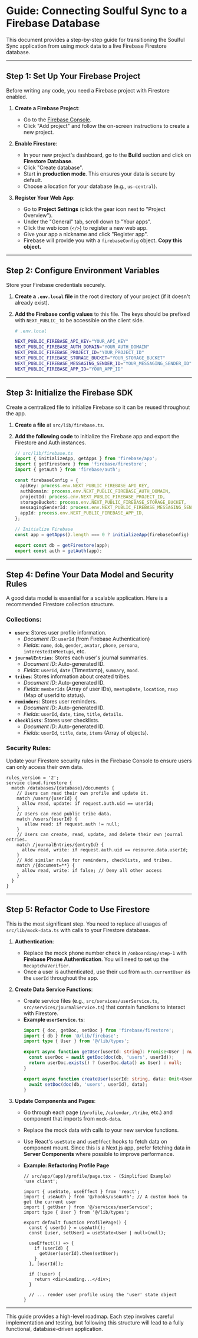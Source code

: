 # Guide: Connecting Soulful Sync to a Firebase Database

This document provides a step-by-step guide for transitioning the Soulful Sync application from using mock data to a live Firebase Firestore database.

---

## Step 1: Set Up Your Firebase Project

Before writing any code, you need a Firebase project with Firestore enabled.

1.  **Create a Firebase Project**:
    *   Go to the [Firebase Console](https://console.firebase.google.com/).
    *   Click "Add project" and follow the on-screen instructions to create a new project.

2.  **Enable Firestore**:
    *   In your new project's dashboard, go to the **Build** section and click on **Firestore Database**.
    *   Click "Create database".
    *   Start in **production mode**. This ensures your data is secure by default.
    *   Choose a location for your database (e.g., `us-central`).

3.  **Register Your Web App**:
    *   Go to **Project Settings** (click the gear icon next to "Project Overview").
    *   Under the "General" tab, scroll down to "Your apps".
    *   Click the web icon (`</>`) to register a new web app.
    *   Give your app a nickname and click "Register app".
    *   Firebase will provide you with a `firebaseConfig` object. **Copy this object.**

---

## Step 2: Configure Environment Variables

Store your Firebase credentials securely.

1.  **Create a `.env.local` file** in the root directory of your project (if it doesn't already exist).
2.  **Add the Firebase config values** to this file. The keys should be prefixed with `NEXT_PUBLIC_` to be accessible on the client side.

    ```bash
    # .env.local

    NEXT_PUBLIC_FIREBASE_API_KEY="YOUR_API_KEY"
    NEXT_PUBLIC_FIREBASE_AUTH_DOMAIN="YOUR_AUTH_DOMAIN"
    NEXT_PUBLIC_FIREBASE_PROJECT_ID="YOUR_PROJECT_ID"
    NEXT_PUBLIC_FIREBASE_STORAGE_BUCKET="YOUR_STORAGE_BUCKET"
    NEXT_PUBLIC_FIREBASE_MESSAGING_SENDER_ID="YOUR_MESSAGING_SENDER_ID"
    NEXT_PUBLIC_FIREBASE_APP_ID="YOUR_APP_ID"
    ```

---

## Step 3: Initialize the Firebase SDK

Create a centralized file to initialize Firebase so it can be reused throughout the app.

1.  **Create a file** at `src/lib/firebase.ts`.
2.  **Add the following code** to initialize the Firebase app and export the Firestore and Auth instances.

    ```typescript
    // src/lib/firebase.ts
    import { initializeApp, getApps } from 'firebase/app';
    import { getFirestore } from 'firebase/firestore';
    import { getAuth } from 'firebase/auth';

    const firebaseConfig = {
      apiKey: process.env.NEXT_PUBLIC_FIREBASE_API_KEY,
      authDomain: process.env.NEXT_PUBLIC_FIREBASE_AUTH_DOMAIN,
      projectId: process.env.NEXT_PUBLIC_FIREBASE_PROJECT_ID,
      storageBucket: process.env.NEXT_PUBLIC_FIREBASE_STORAGE_BUCKET,
      messagingSenderId: process.env.NEXT_PUBLIC_FIREBASE_MESSAGING_SENDER_ID,
      appId: process.env.NEXT_PUBLIC_FIREBASE_APP_ID,
    };

    // Initialize Firebase
    const app = getApps().length === 0 ? initializeApp(firebaseConfig) : getApps()[0];

    export const db = getFirestore(app);
    export const auth = getAuth(app);
    ```

---

## Step 4: Define Your Data Model and Security Rules

A good data model is essential for a scalable application. Here is a recommended Firestore collection structure.

### Collections:

*   **`users`**: Stores user profile information.
    *   *Document ID*: `userId` (from Firebase Authentication)
    *   *Fields*: `name`, `dob`, `gender`, `avatar`, `phone`, `persona`, `interestedInMeetups`, etc.
*   **`journalEntries`**: Stores each user's journal summaries.
    *   *Document ID*: Auto-generated ID.
    *   *Fields*: `userId`, `date` (Timestamp), `summary`, `mood`.
*   **`tribes`**: Stores information about created tribes.
    *   *Document ID*: Auto-generated ID.
    *   *Fields*: `memberIds` (Array of user IDs), `meetupDate`, `location`, `rsvp` (Map of userId to status).
*   **`reminders`**: Stores user reminders.
    *   *Document ID*: Auto-generated ID.
    *   *Fields*: `userId`, `date`, `time`, `title`, `details`.
*   **`checklists`**: Stores user checklists.
     *   *Document ID*: Auto-generated ID.
     *   *Fields*: `userId`, `title`, `date`, `items` (Array of objects).


### Security Rules:

Update your Firestore security rules in the Firebase Console to ensure users can only access their own data.

```
rules_version = '2';
service cloud.firestore {
  match /databases/{database}/documents {
    // Users can read their own profile and update it.
    match /users/{userId} {
      allow read, update: if request.auth.uid == userId;
    }
    // Users can read public tribe data.
    match /users/{userId} {
       allow read: if request.auth != null;
    }
    // Users can create, read, update, and delete their own journal entries.
    match /journalEntries/{entryId} {
      allow read, write: if request.auth.uid == resource.data.userId;
    }
    // Add similar rules for reminders, checklists, and tribes.
    match /{document=**} {
      allow read, write: if false; // Deny all other access
    }
  }
}
```

---

## Step 5: Refactor Code to Use Firestore

This is the most significant step. You need to replace all usages of `src/lib/mock-data.ts` with calls to your Firestore database.

1.  **Authentication**:
    *   Replace the mock phone number check in `/onboarding/step-1` with **Firebase Phone Authentication**. You will need to set up the `RecaptchaVerifier`.
    *   Once a user is authenticated, use their `uid` from `auth.currentUser` as the `userId` throughout the app.

2.  **Create Data Service Functions**:
    *   Create service files (e.g., `src/services/userService.ts`, `src/services/journalService.ts`) that contain functions to interact with Firestore.
    *   **Example `userService.ts`**:
        ```typescript
        import { doc, getDoc, setDoc } from 'firebase/firestore';
        import { db } from '@/lib/firebase';
        import type { User } from '@/lib/types';

        export async function getUser(userId: string): Promise<User | null> {
          const userDoc = await getDoc(doc(db, 'users', userId));
          return userDoc.exists() ? (userDoc.data() as User) : null;
        }

        export async function createUser(userId: string, data: Omit<User, 'id'>) {
          await setDoc(doc(db, 'users', userId), data);
        }
        ```

3.  **Update Components and Pages**:
    *   Go through each page (`/profile`, `/calendar`, `/tribe`, etc.) and component that imports from `mock-data`.
    *   Replace the mock data with calls to your new service functions.
    *   Use React's `useState` and `useEffect` hooks to fetch data on component mount. Since this is a Next.js app, prefer fetching data in **Server Components** where possible to improve performance.

    *   **Example: Refactoring Profile Page**
        ```tsx
        // src/app/(app)/profile/page.tsx - (Simplified Example)
        'use client';

        import { useState, useEffect } from 'react';
        import { useAuth } from '@/hooks/useAuth'; // A custom hook to get the current user
        import { getUser } from '@/services/userService';
        import type { User } from '@/lib/types';

        export default function ProfilePage() {
          const { userId } = useAuth();
          const [user, setUser] = useState<User | null>(null);

          useEffect(() => {
            if (userId) {
              getUser(userId).then(setUser);
            }
          }, [userId]);

          if (!user) {
            return <div>Loading...</div>;
          }

          // ... render user profile using the 'user' state object
        }
        ```
---
This guide provides a high-level roadmap. Each step involves careful implementation and testing, but following this structure will lead to a fully functional, database-driven application.
